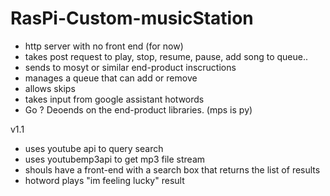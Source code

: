 # RasPi-Custom-musicStation
- http server with no front end (for now)
- takes post request to play, stop, resume, pause, add song to queue..
- sends to mosyt or similar end-product inscructions
- manages a queue that can add or remove
- allows skips
- takes input from google assistant hotwords
- Go ? Deoends on the end-product libraries. (mps is py)

v1.1

- uses youtube api to query search
- uses youtubemp3api to get mp3 file stream
- shouls have a front-end with a search box that returns the list of results
- hotword plays "im feeling lucky" result
